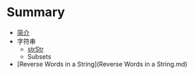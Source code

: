 # Summary

* [简介](README.md)
* 字符串
   * [strStr](Java/strStr.md)
   * Subsets
* [Reverse Words in a String](Reverse Words in a String.md)


